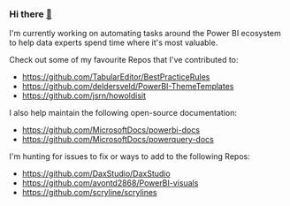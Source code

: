 ### Hi there [👋](https://github.com/MattRudy/MattRudy/blob/main/secretRedirects.md)

[//]: # "You've found a secret! The 'wave' above is my personal shortlink to a project I often reference on-the-go from mobile devices."

I'm currently working on automating tasks around the Power BI ecosystem to help data experts spend time where it's most valuable.

Check out some of my favourite Repos that I've contributed to:
- https://github.com/TabularEditor/BestPracticeRules
- https://github.com/deldersveld/PowerBI-ThemeTemplates
- https://github.com/jsrn/howoldisit

I also help maintain the following open-source documentation:
- https://github.com/MicrosoftDocs/powerbi-docs
- https://github.com/MicrosoftDocs/powerquery-docs

I'm hunting for issues to fix or ways to add to the following Repos:
- https://github.com/DaxStudio/DaxStudio
- https://github.com/avontd2868/PowerBI-visuals
- https://github.com/scryline/scrylines

<!--
**MattRudy/MattRudy** is a ✨ _special_ ✨ repository because its `README.md` (this file) appears on your GitHub profile.

Here are some ideas to get you started:

- 🔭 I’m currently working on ...
- 🌱 I’m currently learning ...
- 👯 I’m looking to collaborate on ...
- 🤔 I’m looking for help with ...
- 💬 Ask me about ...
- 📫 How to reach me: ...
- 😄 Pronouns: ...
- ⚡ Fun fact: ...
-->
